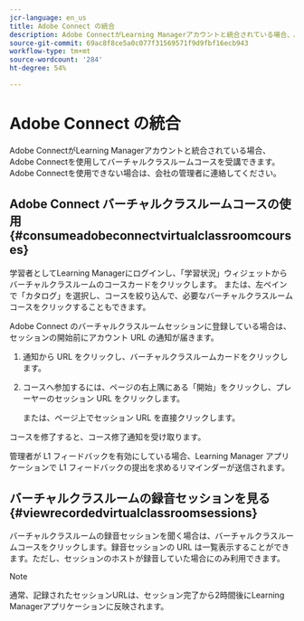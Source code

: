 ```yaml
---
jcr-language: en_us
title: Adobe Connect の統合
description: Adobe ConnectがLearning Managerアカウントと統合されている場合、Adobe Connectを使用してバーチャルクラスルームコースを受講できます。 Adobe Connectを使用できない場合は、会社の管理者に連絡してください。
source-git-commit: 69ac8f8ce5a0c077f31569571f9d9fbf16ecb943
workflow-type: tm+mt
source-wordcount: '284'
ht-degree: 54%

---
```




# Adobe Connect の統合

Adobe ConnectがLearning Managerアカウントと統合されている場合、Adobe Connectを使用してバーチャルクラスルームコースを受講できます。 Adobe Connectを使用できない場合は、会社の管理者に連絡してください。

## Adobe Connect バーチャルクラスルームコースの使用 {#consumeadobeconnectvirtualclassroomcourses}

学習者としてLearning Managerにログインし、「学習状況」ウィジェットからバーチャルクラスルームのコースカードをクリックします。 または、左ペインで「カタログ」を選択し、コースを絞り込んで、必要なバーチャルクラスルームコースをクリックすることもできます。

Adobe Connect のバーチャルクラスルームセッションに登録している場合は、セッションの開始前にアカウント URL の通知が届きます。

1. 通知から URL をクリックし、バーチャルクラスルームカードをクリックします。
1. コースへ参加するには、ページの右上隅にある「開始」をクリックし、プレーヤーのセッション URL をクリックします。

   または、ページ上でセッション URL を直接クリックします。

コースを修了すると、コース修了通知を受け取ります。

管理者が L1 フィードバックを有効にしている場合、Learning Manager アプリケーションで L1 フィードバックの提出を求めるリマインダーが送信されます。

## バーチャルクラスルームの録音セッションを見る {#viewrecordedvirtualclassroomsessions}

バーチャルクラスルームの録音セッションを聞く場合は、バーチャルクラスルームコースをクリックします。録音セッションの URL は一覧表示することができます。ただし、セッションのホストが録音していた場合にのみ利用できます。

>[!NOTE]
>
>通常、記録されたセッションURLは、セッション完了から2時間後にLearning Managerアプリケーションに反映されます。
